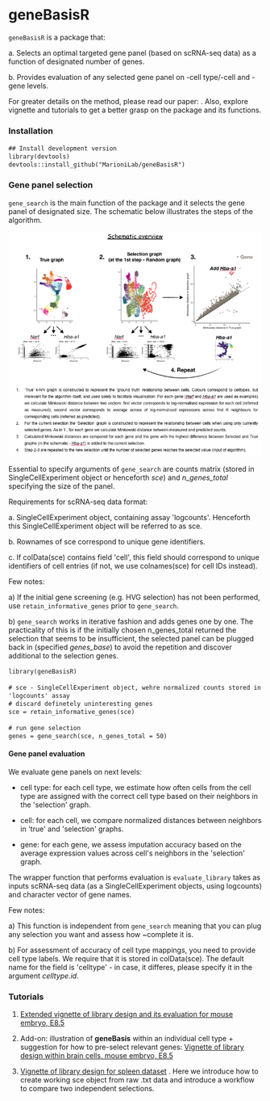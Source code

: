 # geneBasisR

`geneBasisR` is a package that:

a. Selects an optimal targeted gene panel (based on scRNA-seq data) as a function of designated number of genes. 

b. Provides evaluation of any selected gene panel on -cell type/-cell and -gene levels. 

For greater details on the method, please read our paper: . Also, explore vignette and tutorials to get a better grasp on the package and its functions.

### Installation

```
## Install development version
library(devtools)
devtools::install_github("MarioniLab/geneBasisR") 
```


### Gene panel selection

`gene_search` is the main function of the package and it selects the gene panel of designated size. The schematic below illustrates the steps of the algorithm.

<p align="center">
  <img src="geneBasis_cartoon.png" width="500">
</p>

Essential to specify arguments of `gene_search` are counts matrix (stored in SingleCellExperiment object or henceforth *sce*) and *n_genes_total* specifying the size of the panel. 

Requirements for scRNA-seq data format:

a. SingleCellExperiment object, containing assay 'logcounts'. Henceforth this SingleCellExperiment object will be referred to as sce.

b. Rownames of sce correspond to unique gene identifiers.

c. If colData(sce) contains field 'cell', this field should correspond to unique identifiers of cell entries (if not, we use colnames(sce) for cell IDs instead).

Few notes:

a) If the initial gene screening (e.g. HVG selection) has not been performed, use `retain_informative_genes` prior to `gene_search`.

b) `gene_search` works in iterative fashion and adds genes one by one. The practicality of this is if the initially chosen n_genes_total returned the selection that seems to be insufficient, the selected panel can be plugged back in (specified *genes_base*) to avoid the repetition and discover additional to the selection genes.


```
library(geneBasisR)

# sce - SingleCellExperiment object, wehre normalized counts stored in 'logcounts' assay
# discard definetely uninteresting genes
sce = retain_informative_genes(sce)

# run gene selection
genes = gene_search(sce, n_genes_total = 50)

```

#### Gene panel evaluation

We evaluate gene panels on next levels:

- cell type: for each cell type, we estimate how often cells from the cell type are assigned with the correct cell type based on their neighbors in the 'selection' graph.

- cell: for each cell, we compare normalized distances between neighbors in 'true' and 'selection' graphs. 

- gene: for each gene, we assess imputation accuracy based on the average expression values across cell's neighbors in the 'selection' graph.

The wrapper function that performs evaluation is `evaluate_library` takes as inputs scRNA-seq data (as a SingleCellExperiment objects, using logcounts) and character vector of gene names.

Few notes:

a) This function is independent from `gene_search` meaning that you can plug any selection you want and assess how ~complete it is.

b) For assessment of accuracy of cell type mappings, you need to provide cell type labels. We require that it is stored in colData(sce). The default name for the field is 'celltype' - in case, it differes, please specify it in the argument *celltype.id*.


### Tutorials

1. [Extended vignette of library design and its evaluation for mouse embryo, E8.5](https://rawcdn.githack.com/MarioniLab/geneBasis_tutorials/ef2d83ae4eaf607c447037dc8981b18d4e7821af/geneBasis_mouseEmbryo_extended.html)

2. Add-on: illustration of **geneBasis** within an individual cell type + suggestion for how to pre-select relevant genes:
[Vignette of library design within brain cells, mouse embryo, E8.5](https://rawcdn.githack.com/MarioniLab/geneBasis_tutorials/03c70e494ae2f36136f6f5cfefdb60e7d5f76fe4/geneBasis_mouseEmbryo_within_celltype.html)

3. [Vignette of library design for spleen dataset](https://rawcdn.githack.com/MarioniLab/geneBasis_tutorials/ef2d83ae4eaf607c447037dc8981b18d4e7821af/geneBasis_spleen.html) . Here we introduce how to create working sce object from raw .txt data and introduce a workflow to compare two independent selections.


